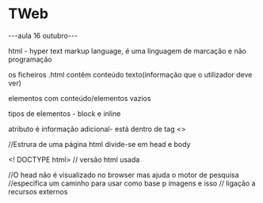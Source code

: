 # TWeb

---aula 16 outubro---

html - hyper text markup language, é uma linguagem de marcação e não programação

os ficheiros .html contêm conteúdo texto(informação que o utilizador deve ver)

elementos com conteúdo/elementos vazios

tipos de elementos - block e inline

atributo é informação adicional- está dentro de tag <>

//Estrura de uma página html divide-se em head e body

<! DOCTYPE html> // versão html usada

<html>

<head>
    <title>Primeira página </title> //O head não é visualizado no browser mas ajuda o motor de pesquisa
</head>

<base> //especifica um caminho para usar como base p imagens e isso

<link> // ligação a recursos externos

<style> //usade p definir o estilo


<meta>  //dados 
<meta name = "valor" content="xxx">
<meta http-equiv="valor" content="xx">
<meta charset="utf-8"> //define o tipo de caracteres que a página inclui tipo mandarim etc, este utf-8 é o mais comum

MIME type são tipos de dados tipo GIF, MP3, JPEG etc

//Elementos body

paragrafo <p> texto do paragrafo </p>

cabeçalho h1 cabeçalho de primeiro nível h1

//...até

<h6>

linha horizontal <hr>
imagens <img src="url" alt="descritivo">
links <a href="url"> conteudo </a>
enfase <em> texto 
quebra de linha
comentários <!--   é assim que se faz um comentário -->
listas não ordenadas        <!--   tópicos com bolinhas por exemplo -->
listas ordenadas        <!--   tópicos 1,2,3 ou abc -->
listas de definições
tabelas <table>
http://validator.w3.org //corrige o codigo

Ao criar um ficheiro html se fizermos !+tab o visual studio da  estrutura incial 

--- Aula 25 de outubro ---
CSS - linguagem de controlo de aparência, layout e apresentação
1. Para definir os estilos podemos usar diretamento os elementos html usando o atributo de style
2. na secção head como um elemento style
3. Num ficheiro externo com extensão .css aplicando à pagina através do elemento link (link rel="stylesheet" type"text/css" href="style.css")

é possível ligar várias css à mesma página, mas podem haver conflitos de estilo que o sistema resolve por aplicação de regras de precedência

Regra - especifica um ou mais elementos ou um conjunto de estilo que vao ser aplicados

Sintaxte de uma regra: 
selector{
property: value;
}
exemplo:
p, h1, h2{
    color: green;       /* ISTO É UM COMENTÀRIO EM CSS as propriedades devem ser escritas sempre em minisculas e se tiverem várias palavras devem ser ligadas por um hifen */
}
h2{
    background-color: yellow;
}
há tres formas de especificar cores
1. nomes predefinidos
2. codigo rgb
3. cores heaxdecimais

propriedades p fonte
font-family
font-size
font-weight
font-style
font /* p {
    font:italic bold 14x "Comic Sans MS" cursive;
} */

Os tamanhos podem ser
unidades - pixels, point, m-size
tamanhos vagos - xx-small, small, medium
percentuais - 90%, 120%

Podemos atribuir ao elemento html um atributo designado id que o identifica e assim por exemplo mudamos a cor só de uma palavra. 
/* #id{
    property: value
}

<h2> id="europa"> Europa </h2>
#europa{
    font-style: italic;
} */
Quando queremos aplicar um determinado estilo a mais que um elemento usamos class 
/* .class{
    property: value;
} */

--- Aula 30 outubro ----
Podemos controlar o background em nivel de bloco adicionado (cores, imagens)
/* background-image: #;
    background-position:bottom-right; (podemos colocar tmb em pixels ou %)
    background-repeat: no-repeat;
    background-attachement:fixed;
    background-color: lightgrey;
*/

---- Aula 6 novembro ----
Text Shadow/ Box Shadow - adicionar sombra no texto e é tido pelo deslocamento horizontal da sombra, deslocamento vertical, raio de desfoque e cor 
/* text-shadow -4px 4px 6px dimgrey; (add shadow)
font-size: 400% (inreasing font-size) */

Border radius - fillet, um border-radius maior que a metado do comprimento lateral mais curto faz com que a extremidade fiwue completamente curva
podemos especificar em border-top-left-radius, border-top-right-radius,border-bottom-left-radius e border-bottom-right-radius

Gradientes lineares - pode se fazer transição entre quantas cores nós quisermos, chamados color-stops
/* Dependendo do browser pode ser de maneiraa diferente pq em alguns browser pode não ser suportado por ser mais antigo mas atualmente todos suportam se for assim:
background linear-gradient(
    to bottom, white 15%, lightsteelblue 50%, navy 75%):
    float: left;
    margin-right: 15px;

    Gradientes Radiais - valores a definir são top, bottom, left e riht
    background: radial-gradient(center, yellow,red)
    */
Layout de multiplas colunas

para criar as colunas +e usado column-count e a propriedade column-gap que dá o espaçamento entre elas
p por uma linha a espaçar podemos usar column-rule

Media-queries - define os atributos mais adequeados conforme o utilizador está a vizualizar a página - personaliza a vizualização p mobile, tablet, desktop etc
/* criar colunas consoante o tamanho da tela
@media handheld and (max-width: 480px),
screen and (max-devide-widh: 480px),
screen and (max-width: 480px)
{
    div{
        column-count: 1;
    }
}
Escrever isto as vezes q foram necessárias tendo em conta ps tamanhos dos dispositivos q queremos abranger
o browser analisa a regra, o resultado é verdadeiro ou falso
*/
Grid - sistema de layout bidimensional trabalha horizontal e vertical, acaba por ser mais facil n é preciso usar flutuadores e posicionamento
Flexbox - layout unidimensional, é util na alocação e alinhamento do espaço entre itens num contentor

container - contem grid items
quando usamos o estilo de grelha temos de usar 
display:grid | inline-grid;
vertical - linhas de colunas
horizontal - linhas de grelhas
os espaços chama-se células e é p por o conteúdo do website
/*
HTML
<div id="layout" >
<div id="one">Um</div>
<div id="two">Dois</div>
<div id="three">Três</div>
<div id="four">Quatro</div>
<div id="five">Cinco</div>
</div>
css
#layout {
 display: grid;
 grid-template-rows : 100px 400px 100px;  // largura das colunas
grid-template-columns : 200px 500px 200px;
}

para ser mais facil em vez de numeros podemos dar nomes
#layout {
display: grid;
grid-template-rows: [header-start] 100px [header-end content-start] 400px [content-end footerstart] 100px;
grid-template-columns: [anúncios] 200px [principal] 500px [links] 200px;
*/
A função minmax() restringe o intervalo de tamanho da trilha
definindo uma dimensão mínima e máxima.
min-content é o menor que uma faixa pode ter.
max-contente aloca a quantidade máxima de espaço necessário.
auto permite que o navegador cuide disso. Comece com auto para
dimensionamento baseado em conteúdo.
repeat()permite repetir padrões em tamanhos de track:
repeat( # , track pattern)
O primeiro número é o número de repetições. Os tamanhos das tracks após a
vírgula fornecem o padrão.
/* ANTES:
grade-modelo-colunas: 200px 20px 1fr 20px 1fr 20px 1fr 20px 1fr
20px 1fr 20px 1fr 200px;
DEPOIS:
grid-template-columns: 200px repeat(5, 20px 1fr) 200px ; */
Grid areas - os nomes entre [] são opcionais é só p guiar
/* #layout {
display: grid;
grid-template-rows: [header-start] 100px [content-start] 400px [footer-start] 100px;
grid-template-columns: [anúncios] 200px [principal] 1fr [links] 200px;
 grid-template-areas:
"header header header"
"ads main links"
"footer footer footer"

#one { grid-area: header; }
#two { grid-area: ads; }
#three { grid-area: main; }
#four { grid-area: links; }
#five { grid-area: footer; }
*/

grid-auto-rows
grid-auto-column
Especifica se você deseja que os itens fluam por linha ou coluna . O padrão
é a direção de escrita do documento.
#listagens {
display: grid;
 grid-auto-flow: column dense;
 Use a propriedade auto-flow na propriedade de grid
abreviada para indicar que as linhas ou colunas devem ser geradas
automaticamente. As colunas são estabelecidas explicitamente, mas as linhas são geradas
automaticamente.
grid-row-gap grid-column-gap
Grid-gap: 20px 50px;
Layout Flexbox
oferece maior controle sobre a organização de
componentes de itens de página da Web ao longo de um eixo
Vantagens do Flexbox
• Capacidade de “flexionar” – esticar ou encolher dentro de seus containers
• Capacidade de fazer todos os itens vizinhos da mesma altura
• Fácil centralização horizontal e vertical
• Capacidade de alterar a ordem de exibição dos itens independentemente da
fonte html
.flex-container {
display: flex;
}
.flex-container {
display: inline-flex;
}
/* Itens flexíveis alinhados ao longo de
um eixo
eixo principal -ou- eixo transversal
O eixo principal é a direção do fluxo
que especificou para o
container flexível. O eixo transversal
é perpendicular ao eixo principal 

#container {
display: flex;
height: 350px;
flex-flow: column wrap // é um shortcut, por a direção e depois o estilo que queremos
*/
Flex item - Properties
flex item properties determines how space is distributed within items
flex
None | ‘flex-grow flex-shrink flex-basis’
Flex: flex-crescer flex-encolher flex-base
Exemplo
li {
flexível: 1 0 200px
}
Valores de 1 e 0 funcionam como on/off
1 “liga” ou permite que um item cresça ou diminua
0 “desliga” impede que o item cresça ou diminua
Exemplo
Este item da lista começa com 200px de largura
é permitido crescer para preencher o espaço extra
NÃO
é permitido encolher abaixo de 200px

Aula 18 dezembro
Frameworks (nós vamos usar o bootstrap)
Frameworks são conjuntos de estilos já predifinidos e reutilizaveis p website e app web
bootstrap
bluma
tailwind
materialize - é da google

no bootstrap tem tres tipos de containers
.container wich sets a max widh at each responsive breakpoint
.container-fluid, wich is widh: 100% at all breakpoints
.container-{breakpoint}

.container sm/md/lg/xl/xxl/fluid (são os tipos de container)

No bootstrap só podemos ter 12 colunas máximo por row




